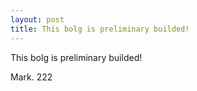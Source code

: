 ```yaml
---
layout: post
title: This bolg is preliminary builded!
---
```

This bolg is preliminary builded!
<p>Mark.
222
